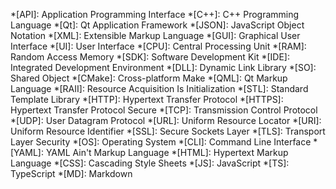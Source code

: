 *[API]: Application Programming Interface
*[C++]: C++ Programming Language
*[Qt]: Qt Application Framework
*[JSON]: JavaScript Object Notation
*[XML]: Extensible Markup Language
*[GUI]: Graphical User Interface
*[UI]: User Interface
*[CPU]: Central Processing Unit
*[RAM]: Random Access Memory
*[SDK]: Software Development Kit
*[IDE]: Integrated Development Environment
*[DLL]: Dynamic Link Library
*[SO]: Shared Object
*[CMake]: Cross-platform Make
*[QML]: Qt Markup Language
*[RAII]: Resource Acquisition Is Initialization
*[STL]: Standard Template Library
*[HTTP]: Hypertext Transfer Protocol
*[HTTPS]: Hypertext Transfer Protocol Secure
*[TCP]: Transmission Control Protocol
*[UDP]: User Datagram Protocol
*[URL]: Uniform Resource Locator
*[URI]: Uniform Resource Identifier
*[SSL]: Secure Sockets Layer
*[TLS]: Transport Layer Security
*[OS]: Operating System
*[CLI]: Command Line Interface
*[YAML]: YAML Ain't Markup Language
*[HTML]: Hypertext Markup Language
*[CSS]: Cascading Style Sheets
*[JS]: JavaScript
*[TS]: TypeScript
*[MD]: Markdown
